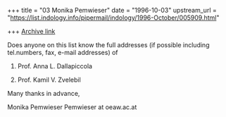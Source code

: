 +++
title = "03 Monika Pemwieser"
date = "1996-10-03"
upstream_url = "https://list.indology.info/pipermail/indology/1996-October/005909.html"

+++
[Archive link](https://list.indology.info/pipermail/indology/1996-October/005909.html)

Does anyone on this list know the full addresses 
(if possible including tel.numbers, fax, e-mail 
addresses) of

1) Prof. Anna L. Dallapiccola

2) Prof. Kamil V. Zvelebil

Many thanks in advance,

Monika Pemwieser
Pemwieser at oeaw.ac.at




